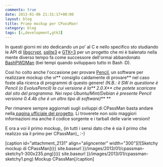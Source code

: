 ```yaml
---
comments: true
date: 2013-01-06 21:31:17+00:00
layout: blog
title: Primo mockup per CPassMan!
category: blog
tags: [c,development,gtk3]
---
```


In questi giorni mi sto dedicando un po' al C e nello specifico sto studiando le API di [libgcrypt](http://www.gnu.org/software/libgcrypt/), [sqlite3](http://www.sqlite.org/cintro.html) e [GTK+3](http://developer.gnome.org/gtk3/stable/) per un progetto che mi è balenato nella mente diverso tempo fa come successore dell'ormai abbandonato [BashPWDMan](https://github.com/polslinux/BashPWDManager) (bei tempi quando sviluppavo tutto in Bash :D).

<!-- more -->



Così ho colto anche l'occasione per provare [Pencil](http://pencil.evolus.vn/), un software per realizzare mockup che vi** consiglio caldamente di provare** nel caso foste alla ricerca di programmi di questo genere! _(N.B.: il SW in questione è Pencil (o EvolusPencil) la cui versione è la** 2.0.X** che potete scaricare dal sito del programma. Nei repo Ubuntu/Mint/Debian è presente Pencil versione 0.4.4b che è un altro tipo di software)_**
**

Per rimanere sempre aggiornati sugli sviluppi di CPassMan basta andare nella[ pagina ufficiale del progetto](https://github.com/polslinux/CPassMan). Lì troverete non solo maggiori informazioni ma anche il codice sorgente e i tarball delle varie versioni!

E ora a voi il primo mockup_ (in tutti i sensi dato che è sia il primo che realizzo sia il primo per CPassMan)_ :-)

[caption id="attachment_2131" align="aligncenter" width="300"][![Sketchy mockup di CPassMan]({{ site.baseurl }}/images/2013/01/cpassman-sketchy1-300x235.png)]({{ site.baseurl }}/images/2013/01/cpassman-sketchy1.png) Mockup CPassMan[/caption]
